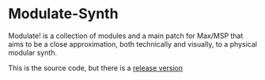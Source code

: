# Modulate-Synth

Modulate! is a collection of modules and a main patch for Max/MSP that aims to be a close approximation, both technically and visually, to a physical modular synth.

This is the source code, but there is a [release version](https://github.com/alexrodi/Modulate-Synth/releases/tag/v1.1)
